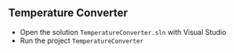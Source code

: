 ## Temperature Converter



* Open the solution `TemperatureConverter.sln` with Visual Studio
* Run the project `TemperatureConverter`
